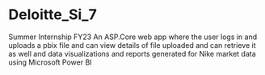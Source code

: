 # Deloitte_Si_7
Summer Internship FY23
An ASP.Core web app where the user logs in and uploads a pbix file and can view details of file uploaded and can retrieve it as well and data visualizations and reports generated for Nike market data using Microsoft Power BI
